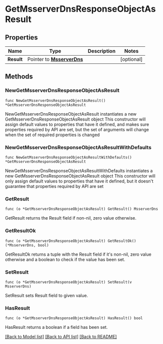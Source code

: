 # GetMsserverDnsResponseObjectAsResult

## Properties

Name | Type | Description | Notes
------------ | ------------- | ------------- | -------------
**Result** | Pointer to [**MsserverDns**](MsserverDns.md) |  | [optional] 

## Methods

### NewGetMsserverDnsResponseObjectAsResult

`func NewGetMsserverDnsResponseObjectAsResult() *GetMsserverDnsResponseObjectAsResult`

NewGetMsserverDnsResponseObjectAsResult instantiates a new GetMsserverDnsResponseObjectAsResult object
This constructor will assign default values to properties that have it defined,
and makes sure properties required by API are set, but the set of arguments
will change when the set of required properties is changed

### NewGetMsserverDnsResponseObjectAsResultWithDefaults

`func NewGetMsserverDnsResponseObjectAsResultWithDefaults() *GetMsserverDnsResponseObjectAsResult`

NewGetMsserverDnsResponseObjectAsResultWithDefaults instantiates a new GetMsserverDnsResponseObjectAsResult object
This constructor will only assign default values to properties that have it defined,
but it doesn't guarantee that properties required by API are set

### GetResult

`func (o *GetMsserverDnsResponseObjectAsResult) GetResult() MsserverDns`

GetResult returns the Result field if non-nil, zero value otherwise.

### GetResultOk

`func (o *GetMsserverDnsResponseObjectAsResult) GetResultOk() (*MsserverDns, bool)`

GetResultOk returns a tuple with the Result field if it's non-nil, zero value otherwise
and a boolean to check if the value has been set.

### SetResult

`func (o *GetMsserverDnsResponseObjectAsResult) SetResult(v MsserverDns)`

SetResult sets Result field to given value.

### HasResult

`func (o *GetMsserverDnsResponseObjectAsResult) HasResult() bool`

HasResult returns a boolean if a field has been set.


[[Back to Model list]](../README.md#documentation-for-models) [[Back to API list]](../README.md#documentation-for-api-endpoints) [[Back to README]](../README.md)


